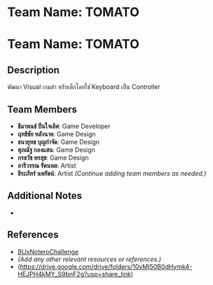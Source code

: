 # **Team Name**: TOMATO
# **Team Name**: TOMATO

## **Description**
 พัฒนา Visual เกมสำ หรับเด็กโดยใช ้Keyboard เป็น Controller

## **Team Members**
- **ธีมาพนธ์ ปิ่นใจเลิศ**: Game Developer
- **ฤทธิชัย หลังนาค**: Game Design
- **ธนายุทธ บุญกำจัด**: Game Design
- **ศุภณัฐ กองแสน**: Game Design
- **กรธวัช พรสุข**: Game Design
- **อารีวรรณ รัตนพล**: Artist
- **ธีระภัทร์ นพรัตน์**: Artist
*(Continue adding team members as needed.)*

## **Additional Notes**
-

## **References**
- [BUxNoteroChallenge](https://github.com/notero-edtech/BUxNoteroChallenge)
- *(Add any other relevant resources or references.)*
- (https://drive.google.com/drive/folders/10vMI50B0dHymk4-HEJPH4kMY_S9bnF2g?usp=share_link)
